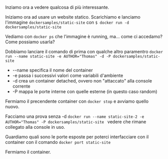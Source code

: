 Inziamo ora a vedere qualcosa di più interessante.

Iniziamo ora ad usare un website statico.
Scarichiamo e lanciamo l'immagine `dockersamples/static-site` con `$ docker run -d dockersamples/static-site`


Vediamo con `docker ps` che l'immagine è running, ma... come ci accedamo? Come possiamo usarla?

Dobbiamo lanciare il comando di prima con qualche altro paramentro `docker run --name static-site -e AUTHOR="Thomas" -d -P dockersamples/static-site
`

*	--name specifica il nome del container
*	-e passa i successivi valori come variabili d'ambiente
* -d crea un container detached, ovvero non "attaccato" alla console corrente
* -P mappa le porte interne con quelle esterne (in questo caso random) 

Fermiamo il precendente container con `docker stop` e avviamo quello nuovo.

Facciamo una prova senza -d
`docker run --name static-site-2 -e AUTHOR="Thomas" -P dockersamples/static-site
` vedere che rimane collegato alla console in uso.



Guardiamo quali sono le porte esposte per poterci interfacciare con il container con il comando `docker port static-site`

Fermiamo il container.


